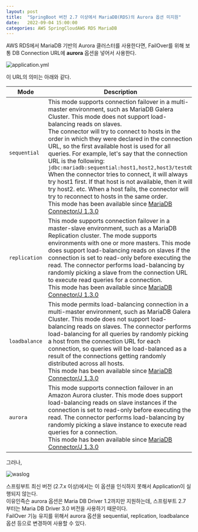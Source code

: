 ```yaml
---
layout: post  
title:  "SpringBoot 버전 2.7 이상에서 MariaDB(RDS)의 Aurora 옵션 미지원"  
date:   2022-09-04 15:00:00  
categories: AWS SpringCloudAWS RDS MariaDB
---
```


AWS RDS에서 MariaDB 기반의 Aurora 클러스터를 사용한다면, FailOver를 위해 보통 DB Connection URL에 __aurora__ 옵션을 넣어서 사용한다.

![application.yml](./../../../../../../../images/20220904/1.png)

이 URL의 의미는 아래와 같다.

| Mode                | Description                                                                                                                                                                                                                                                                                                                                                                                                                                                                                                                                                                                                                                                                                                                                                                                                          |
|---------------------|----------------------------------------------------------------------------------------------------------------------------------------------------------------------------------------------------------------------------------------------------------------------------------------------------------------------------------------------------------------------------------------------------------------------------------------------------------------------------------------------------------------------------------------------------------------------------------------------------------------------------------------------------------------------------------------------------------------------------------------------------------------------------------------------------------------------|
| `sequential` &nbsp;&nbsp;&nbsp;&nbsp;&nbsp; | This mode supports connection failover in a multi-master environment, such as MariaDB Galera Cluster. This mode does not support load-balancing reads on slaves. <br> The connector will try to connect to hosts in the order in which they were declared in the connection URL, so the first available host is used for all queries. For example, let's say that the connection URL is the following: `jdbc:mariadb:sequential:host1,host2,host3/testdb`<br>When the connector tries to connect, it will always try host1 first. If that host is not available, then it will try host2. etc. When a host fails, the connector will try to reconnect to hosts in the same order.<br>This mode has been available since [MariaDB Connector/J 1.3.0](https://mariadb.com/kb/en/mariadb-connector-j-130-release-notes/) |
| `replication`       | This mode supports connection failover in a master-slave environment, such as a MariaDB Replication cluster. The mode supports environments with one or more masters. This mode does support load-balancing reads on slaves if the connection is set to read-only before executing the read. The connector performs load-balancing by randomly picking a slave from the connection URL to execute read queries for a connection.<br>This mode has been available since [MariaDB Connector/J 1.3.0](https://mariadb.com/kb/en/mariadb-connector-j-130-release-notes/) |
| `loadbalance`       | This mode permits load-balancing connection in a multi-master environment, such as MariaDB Galera Cluster. This mode does not support load-balancing reads on slaves. The connector performs load-balancing for all queries by randomly picking a host from the connection URL for each connection, so queries will be load-balanced as a result of the connections getting randomly distributed across all hosts.<br>This mode has been available since [MariaDB Connector/J 1.3.0](https://mariadb.com/kb/en/mariadb-connector-j-130-release-notes/)|
| `aurora`            | This mode supports connection failover in an Amazon Aurora cluster. This mode does support load-balancing reads on slave instances if the connection is set to read-only before executing the read. The connector performs load-balancing by randomly picking a slave instance to execute read queries for a connection.<br>This mode has been available since [MariaDB Connector/J 1.3.0](https://mariadb.com/kb/en/mariadb-connector-j-130-release-notes/)|

그러나,

![waslog](./../../../../../../../images/20220904/2.png)

스프링부트 최신 버전 (2.7.x 이상)에서는 이 옵션을 인식하지 못해서 Application이 실행되지 않는다.  
이유인즉슨 aurora 옵션은 Maria DB Driver 1.2까지만 지원하는데, 스프링부트 2.7 부터는 Maria DB Driver 3.0 버전을 사용하기 때문이다.  
FailOver 기능 유지를 위해서 aurora 옵션을 sequential, replication, loadbalance 옵션 등으로 변경하여 사용할 수 있다.